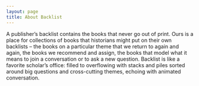 ```yaml
---
layout: page
title: About Backlist
---
```


A publisher’s backlist contains the books that never go out of print. Ours is a place for collections of books that historians might put on their own backlists – the books on a particular theme that we return to again and again, the books we recommend and assign, the books that model what it means to join a conversation or to ask a new question. Backlist is like a favorite scholar’s office: filled to overflowing with stacks and piles sorted around big questions and cross-cutting themes, echoing with animated conversation.
